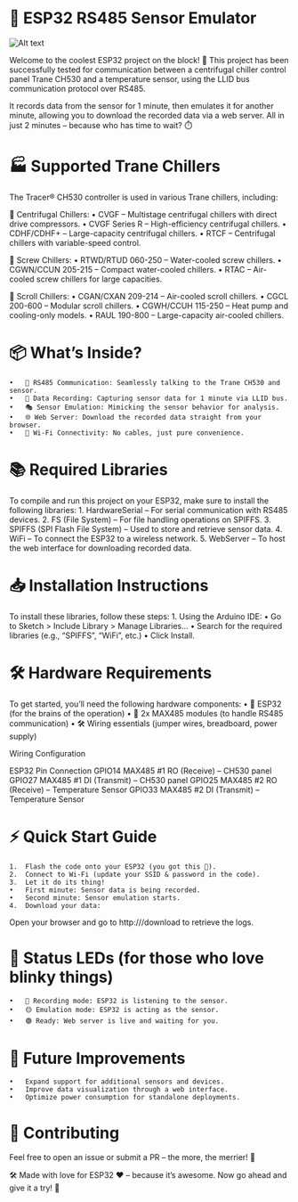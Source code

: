 # 🚀 ESP32 RS485 Sensor Emulator

![Alt text](https://github.com/Superbrida/TRANE_CH530_Emulator/blob/main/Multimedia/IMG_8722%203.JPG)

Welcome to the coolest ESP32 project on the block! 🎉
This project has been successfully tested for communication between a centrifugal chiller control panel Trane CH530 and a temperature sensor, using the LLID bus communication protocol over RS485.

It records data from the sensor for 1 minute, then emulates it for another minute, allowing you to download the recorded data via a web server. All in just 2 minutes – because who has time to wait? ⏱️

# 🏭 Supported Trane Chillers

The Tracer® CH530 controller is used in various Trane chillers, including:

📌 Centrifugal Chillers:
	•	CVGF – Multistage centrifugal chillers with direct drive compressors.
	•	CVGF Series R – High-efficiency centrifugal chillers.
	•	CDHF/CDHF+ – Large-capacity centrifugal chillers.
	•	RTCF – Centrifugal chillers with variable-speed control.

📌 Screw Chillers:
	•	RTWD/RTUD 060-250 – Water-cooled screw chillers.
	•	CGWN/CCUN 205-215 – Compact water-cooled chillers.
	•	RTAC – Air-cooled screw chillers for large capacities.

📌 Scroll Chillers:
	•	CGAN/CXAN 209-214 – Air-cooled scroll chillers.
	•	CGCL 200-600 – Modular scroll chillers.
	•	CGWH/CCUH 115-250 – Heat pump and cooling-only models.
	•	RAUL 190-800 – Large-capacity air-cooled chillers.

# 📦 What’s Inside?
	•	📡 RS485 Communication: Seamlessly talking to the Trane CH530 and sensor.
	•	💾 Data Recording: Capturing sensor data for 1 minute via LLID bus.
	•	🎭 Sensor Emulation: Mimicking the sensor behavior for analysis.
	•	🌐 Web Server: Download the recorded data straight from your browser.
	•	📶 Wi-Fi Connectivity: No cables, just pure convenience.

# 📚 Required Libraries

To compile and run this project on your ESP32, make sure to install the following libraries:
	1.	HardwareSerial – For serial communication with RS485 devices.
 	2.	FS (File System) – For file handling operations on SPIFFS.
  	3.	SPIFFS (SPI Flash File System) – Used to store and retrieve sensor data.
   	4.	WiFi – To connect the ESP32 to a wireless network.
    	5.	WebServer – To host the web interface for downloading recorded data.

# 📥 Installation Instructions

To install these libraries, follow these steps:
	1.	Using the Arduino IDE:
	•	Go to Sketch > Include Library > Manage Libraries...
	•	Search for the required libraries (e.g., “SPIFFS”, “WiFi”, etc.)
	•	Click Install.

 
# 🛠️ Hardware Requirements

To get started, you’ll need the following hardware components:
	•	🧠 ESP32 (for the brains of the operation)
	•	🔌 2x MAX485 modules (to handle RS485 communication)
	•	🛠️ Wiring essentials (jumper wires, breadboard, power supply)

Wiring Configuration

ESP32 Pin	Connection
GPIO14	MAX485 #1 RO (Receive) – CH530 panel
GPIO27	MAX485 #1 DI (Transmit) – CH530 panel
GPIO25	MAX485 #2 RO (Receive) – Temperature Sensor
GPIO33	MAX485 #2 DI (Transmit) – Temperature Sensor

# ⚡ Quick Start Guide
	1.	Flash the code onto your ESP32 (you got this 💪).
	2.	Connect to Wi-Fi (update your SSID & password in the code).
	3.	Let it do its thing!
	•	First minute: Sensor data is being recorded.
	•	Second minute: Sensor emulation starts.
	4.	Download your data:
Open your browser and go to http://<ESP32-IP>/download to retrieve the logs.

# 🚦 Status LEDs (for those who love blinky things)
	•	🔴 Recording mode: ESP32 is listening to the sensor.
	•	🟡 Emulation mode: ESP32 is acting as the sensor.
	•	🟢 Ready: Web server is live and waiting for you.

# 🚀 Future Improvements
	•	Expand support for additional sensors and devices.
	•	Improve data visualization through a web interface.
	•	Optimize power consumption for standalone deployments.

# 🙌 Contributing

Feel free to open an issue or submit a PR – the more, the merrier! 🎉

🛠️ Made with love for ESP32 ❤️ – because it’s awesome.
Now go ahead and give it a try! 🚀
